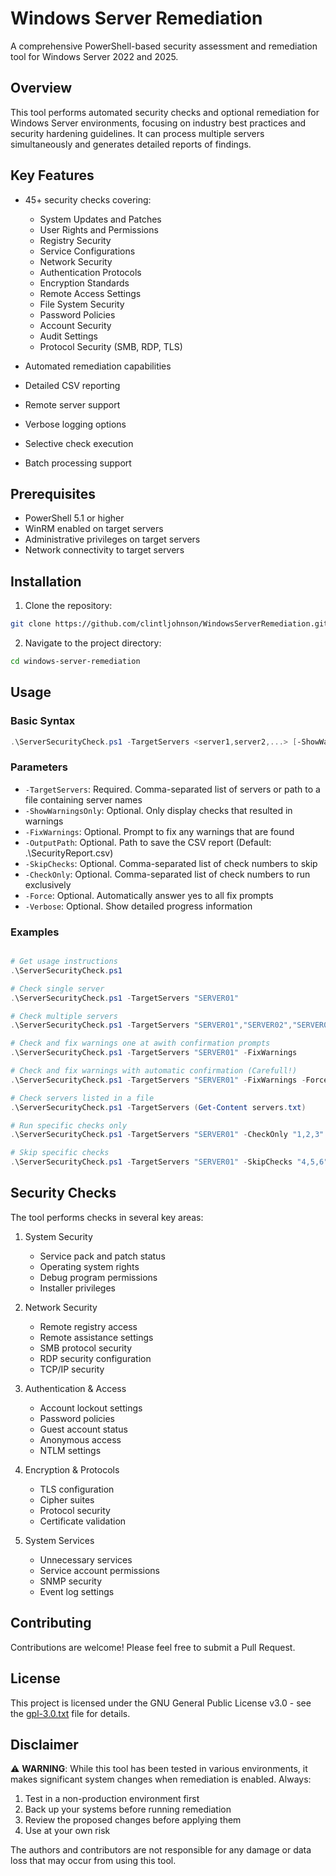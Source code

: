 # Windows Server Remediation

A comprehensive PowerShell-based security assessment and remediation tool for Windows Server 2022 and 2025.

## Overview

This tool performs automated security checks and optional remediation for Windows Server environments, focusing on industry best practices and security hardening guidelines. It can process multiple servers simultaneously and generates detailed reports of findings.

## Key Features

- 45+ security checks covering:
  - System Updates and Patches
  - User Rights and Permissions
  - Registry Security
  - Service Configurations
  - Network Security
  - Authentication Protocols
  - Encryption Standards
  - Remote Access Settings
  - File System Security
  - Password Policies
  - Account Security
  - Audit Settings
  - Protocol Security (SMB, RDP, TLS)

- Automated remediation capabilities
- Detailed CSV reporting
- Remote server support
- Verbose logging options
- Selective check execution
- Batch processing support

## Prerequisites

- PowerShell 5.1 or higher
- WinRM enabled on target servers
- Administrative privileges on target servers
- Network connectivity to target servers

## Installation

1. Clone the repository:
```bash
git clone https://github.com/clintljohnson/WindowsServerRemediation.git
```

2. Navigate to the project directory:
```bash
cd windows-server-remediation
```

## Usage

### Basic Syntax

```powershell
.\ServerSecurityCheck.ps1 -TargetServers <server1,server2,...> [-ShowWarningsOnly] [-FixWarnings] [-OutputPath <path>] [-Verbose]
```

### Parameters

- `-TargetServers`: Required. Comma-separated list of servers or path to a file containing server names
- `-ShowWarningsOnly`: Optional. Only display checks that resulted in warnings
- `-FixWarnings`: Optional. Prompt to fix any warnings that are found
- `-OutputPath`: Optional. Path to save the CSV report (Default: .\SecurityReport.csv)
- `-SkipChecks`: Optional. Comma-separated list of check numbers to skip
- `-CheckOnly`: Optional. Comma-separated list of check numbers to run exclusively
- `-Force`: Optional. Automatically answer yes to all fix prompts
- `-Verbose`: Optional. Show detailed progress information

### Examples

```powershell

# Get usage instructions
.\ServerSecurityCheck.ps1

# Check single server
.\ServerSecurityCheck.ps1 -TargetServers "SERVER01"

# Check multiple servers
.\ServerSecurityCheck.ps1 -TargetServers "SERVER01","SERVER02","SERVER03"

# Check and fix warnings one at awith confirmation prompts
.\ServerSecurityCheck.ps1 -TargetServers "SERVER01" -FixWarnings

# Check and fix warnings with automatic confirmation (Carefull!)
.\ServerSecurityCheck.ps1 -TargetServers "SERVER01" -FixWarnings -Force

# Check servers listed in a file
.\ServerSecurityCheck.ps1 -TargetServers (Get-Content servers.txt)

# Run specific checks only
.\ServerSecurityCheck.ps1 -TargetServers "SERVER01" -CheckOnly "1,2,3"

# Skip specific checks
.\ServerSecurityCheck.ps1 -TargetServers "SERVER01" -SkipChecks "4,5,6"
```

## Security Checks

The tool performs checks in several key areas:

1. System Security
   - Service pack and patch status
   - Operating system rights
   - Debug program permissions
   - Installer privileges

2. Network Security
   - Remote registry access
   - Remote assistance settings
   - SMB protocol security
   - RDP security configuration
   - TCP/IP security

3. Authentication & Access
   - Account lockout settings
   - Password policies
   - Guest account status
   - Anonymous access
   - NTLM settings

4. Encryption & Protocols
   - TLS configuration
   - Cipher suites
   - Protocol security
   - Certificate validation

5. System Services
   - Unnecessary services
   - Service account permissions
   - SNMP security
   - Event log settings

## Contributing

Contributions are welcome! Please feel free to submit a Pull Request.

## License

This project is licensed under the GNU General Public License v3.0 - see the [gpl-3.0.txt](gpl-3.0.txt) file for details.

## Disclaimer

⚠️ **WARNING**: While this tool has been tested in various environments, it makes significant system changes when remediation is enabled. Always:

1. Test in a non-production environment first
2. Back up your systems before running remediation
3. Review the proposed changes before applying them
4. Use at your own risk

The authors and contributors are not responsible for any damage or data loss that may occur from using this tool.
